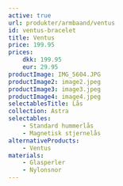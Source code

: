 ```yaml
---
active: true
url: produkter/armbaand/ventus
id: ventus-bracelet
title: Ventus
price: 199.95
prices:
    dkk: 199.95
    eur: 29.95
productImage: IMG_5604.JPG
productImage2: image2.jpeg
productImage3: image3.jpeg
productImage4: image4.jpeg
selectablesTitle: Lås
collection: Astra
selectables:
    - Standard hummerlås
    - Magnetisk stjernelås
alternativeProducts:
    - Ventus
materials:
    - Glasperler
    - Nylonsnor
---
```

